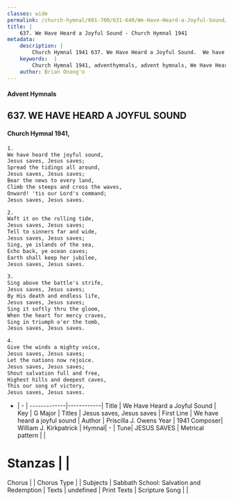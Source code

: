 ```yaml
---
classes: wide
permalink: /church-hymnal/601-700/631-640/We-Have-Heard-a-Joyful-Sound/
title: |
    637. We Have Heard a Joyful Sound - Church Hymnal 1941
metadata:
    description: |
        Church Hymnal 1941 637. We Have Heard a Joyful Sound.  We have heard the joyful sound,  Jesus saves, Jesus saves;  Spread the tidings all around,  Jesus saves, Jesus saves;  Bear the news to every land,  Climb the steeps and cross the waves,  Onward! 'tis our Lord's command;  Jesus saves, Jesus saves. 
    keywords:  |
        Church Hymnal 1941, adventhymnals, advent hymnals, We Have Heard a Joyful Sound, We have heard a joyful sound. Jesus saves, Jesus saves
    author: Brian Onang'o
---
```


#### Advent Hymnals
## 637. WE HAVE HEARD A JOYFUL SOUND
####  Church Hymnal 1941,

```txt
1.
We have heard the joyful sound, 
Jesus saves, Jesus saves; 
Spread the tidings all around, 
Jesus saves, Jesus saves; 
Bear the news to every land, 
Climb the steeps and cross the waves, 
Onward! 'tis our Lord's command; 
Jesus saves, Jesus saves. 

2.
Waft it on the rolling tide, 
Jesus saves, Jesus saves; 
Tell to sinners far and wide, 
Jesus saves, Jesus saves; 
Sing, ye islands of the sea, 
Echo back, ye ocean caves; 
Earth shall keep her jubilee, 
Jesus saves, Jesus saves. 

3.
Sing above the battle's strife, 
Jesus saves, Jesus saves; 
By His death and endless life, 
Jesus saves, Jesus saves; 
Sing it softly thru the gloom, 
When the heart for mercy craves, 
Sing in triumph o'er the tomb, 
Jesus saves, Jesus saves. 

4.
Give the winds a mighty voice, 
Jesus saves, Jesus saves; 
Let the nations now rejoice. 
Jesus saves, Jesus saves; 
Shout salvation full and free, 
Highest hills and deepest caves, 
This our song of victory, 
Jesus saves, Jesus saves.

```

- |   -  |
-------------|------------|
Title | We Have Heard a Joyful Sound |
Key | G Major |
Titles | Jesus saves, Jesus saves |
First Line | We have heard a joyful sound |
Author | Priscilla J. Owens
Year | 1941
Composer| William J. Kirkpatrick |
Hymnal|  - |
Tune| JESUS SAVES |
Metrical pattern | |
# Stanzas |  |
Chorus |  |
Chorus Type |  |
Subjects | Sabbath School: Salvation and Redemption |
Texts | undefined |
Print Texts | 
Scripture Song |  |
    
